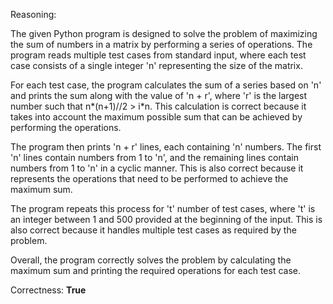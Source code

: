 Reasoning:

The given Python program is designed to solve the problem of maximizing the sum of numbers in a matrix by performing a series of operations. The program reads multiple test cases from standard input, where each test case consists of a single integer 'n' representing the size of the matrix.

For each test case, the program calculates the sum of a series based on 'n' and prints the sum along with the value of 'n + r', where 'r' is the largest number such that n*(n+1)//2 > i*n. This calculation is correct because it takes into account the maximum possible sum that can be achieved by performing the operations.

The program then prints 'n + r' lines, each containing 'n' numbers. The first 'n' lines contain numbers from 1 to 'n', and the remaining lines contain numbers from 1 to 'n' in a cyclic manner. This is also correct because it represents the operations that need to be performed to achieve the maximum sum.

The program repeats this process for 't' number of test cases, where 't' is an integer between 1 and 500 provided at the beginning of the input. This is also correct because it handles multiple test cases as required by the problem.

Overall, the program correctly solves the problem by calculating the maximum sum and printing the required operations for each test case.

Correctness: **True**